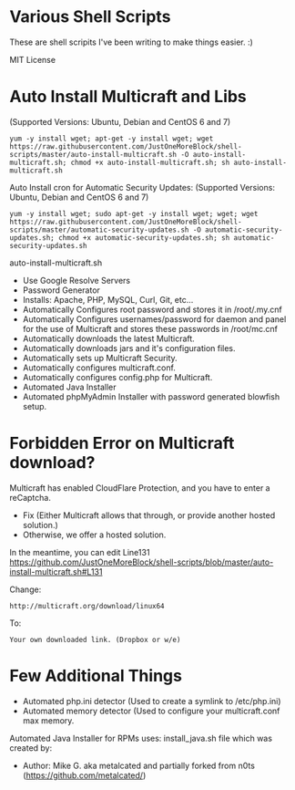 # Various Shell Scripts
These are shell scripits I've been writing to make things easier. :)

MIT License

# Auto Install Multicraft and Libs
(Supported Versions: Ubuntu, Debian and CentOS 6 and 7)
```
yum -y install wget; apt-get -y install wget; wget https://raw.githubusercontent.com/JustOneMoreBlock/shell-scripts/master/auto-install-multicraft.sh -O auto-install-multicraft.sh; chmod +x auto-install-multicraft.sh; sh auto-install-multicraft.sh
```

Auto Install cron for Automatic Security Updates: (Supported Versions: Ubuntu, Debian and CentOS 6 and 7)
```
yum -y install wget; sudo apt-get -y install wget; wget; wget https://raw.githubusercontent.com/JustOneMoreBlock/shell-scripts/master/automatic-security-updates.sh -O automatic-security-updates.sh; chmod +x automatic-security-updates.sh; sh automatic-security-updates.sh
```

auto-install-multicraft.sh
- Use Google Resolve Servers
- Password Generator
- Installs: Apache, PHP, MySQL, Curl, Git, etc...
- Automatically Configures root password and stores it in /root/.my.cnf
- Automatically Configures usernames/password for daemon and panel for the use of Multicraft and stores these passwords in /root/mc.cnf
- Automatically downloads the latest Multicraft.
- Automatically downloads jars and it's configuration files.
- Automatically sets up Multicraft Security.
- Automatically configures multicraft.conf.
- Automatically configures config.php for Multicraft.
- Automated Java Installer
- Automated phpMyAdmin Installer with password generated blowfish setup.

# Forbidden Error on Multicraft download?
Multicraft has enabled CloudFlare Protection, and you have to enter a reCaptcha.

- Fix (Either Multicraft allows that through, or provide another hosted solution.)
- Otherwise, we offer a hosted solution.

In the meantime, you can edit Line131
https://github.com/JustOneMoreBlock/shell-scripts/blob/master/auto-install-multicraft.sh#L131

Change:
```
http://multicraft.org/download/linux64
```

To:
```
Your own downloaded link. (Dropbox or w/e)
```

# Few Additional Things
- Automated php.ini detector (Used to create a symlink to /etc/php.ini)
- Automated memory detector (Used to configure your multicraft.conf max memory.

Automated Java Installer for RPMs uses: install_java.sh file which was created by:
- Author: Mike G. aka metalcated and partially forked from n0ts (https://github.com/metalcated/)
